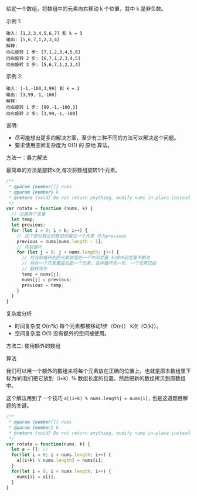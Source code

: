 给定一个数组，将数组中的元素向右移动 k 个位置，其中 k 是非负数。

示例 1:
```
输入: [1,2,3,4,5,6,7] 和 k = 3
输出: [5,6,7,1,2,3,4]
解释:
向右旋转 1 步: [7,1,2,3,4,5,6]
向右旋转 2 步: [6,7,1,2,3,4,5]
向右旋转 3 步: [5,6,7,1,2,3,4]
```

示例 2:

```
输入: [-1,-100,3,99] 和 k = 2
输出: [3,99,-1,-100]
解释: 
向右旋转 1 步: [99,-1,-100,3]
向右旋转 2 步: [3,99,-1,-100]
```

说明:
* 尽可能想出更多的解决方案，至少有三种不同的方法可以解决这个问题。
* 要求使用空间复杂度为 O(1) 的 原地 算法。

方法一：暴力解法

最简单的方法是旋转k次,每次将数组旋转1个元素。

```js
/**
 * @param {number[]} nums
 * @param {number} k
 * @return {void} Do not return anything, modify nums in-place instead.
 */
var rotate = function (nums, k) {
  // 设置两个变量
  let temp;
  let previous;
  for (let i = 0; i < k; i++) {
    // 这个部分取出的数组的最后一个元素 作为previous
    previous = nums[nums.length - 1];
    // 内层循环 
    for (let j = 0; j < nums.length; j++) {
      // 将当前循环到的元素赋值给一个中间变量 利用中间变量不断地
      // 将前一个元素覆盖后面一个元素，这样循环完一轮，一个元素已经
      // 翻转完毕
      temp = nums[j];
      nums[j] = previous;
      previous = temp;
    }
  }
}
```
复杂度分析 
  * 时间复杂度 O(n*k) 每个元素都被移动1步（O(n)） k次（O(k)）。
  * 空间复杂度 O(1) 没有额外的空间被使用。

方法二: 使用额外的数组

算法

我们可以用一个额外的数组来将每个元素放在正确的位置上，也就是原本数组里下标为i的我们把它放到（i+k）% 数组长度的位置。然后把新的数组拷贝到原数组中。

这个解法用到了一个技巧 `a[(i+k) % nums.length] = nums[i];` 也是这道题目解题的关键。
```js
/**
 * @param {number[]} nums
 * @param {number} k
 * @return {void} Do not return anything, modify nums in-place instead.
 */
var rotate = function(nums, k) {
  let a = []; // 
  for(let i = 0; i < nums.length; i++) {
    a[(i+k) % nums.length] = nums[i];
  }
  for(let i = 0; i < nums.length; i++) {
    nums[i] = a[i];
  }
}
```



